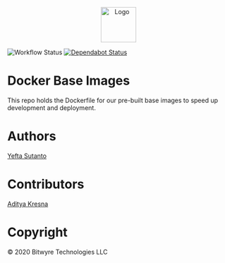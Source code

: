 <p align="center">
  <a href="https://github.com/bitwyre">
    <img src="https://cdn.bitwyre.com/public/images/bitwyre-logo.png" alt="Logo" height="80" width="auto">
  </a>
</p>

![Workflow Status](https://github.com/bitwyre/base-images/workflows/Publish%20Docker/badge.svg)
[![Dependabot Status](https://api.dependabot.com/badges/status?host=github&repo=bitwyre/base-images)](https://dependabot.com)

# Docker Base Images

This repo holds the Dockerfile for our pre-built base images to speed up development and deployment.

# Authors

[Yefta Sutanto](https://github.com/nevrending)

# Contributors

[Aditya Kresna](https://github.com/ujang360)

# Copyright

&copy; 2020 Bitwyre Technologies LLC
